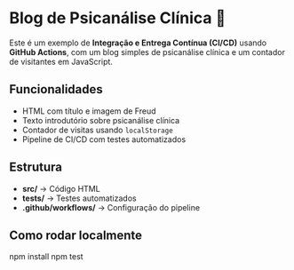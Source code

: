 # Blog de Psicanálise Clínica 🧠

Este é um exemplo de **Integração e Entrega Contínua (CI/CD)** usando **GitHub Actions**, com um blog simples de psicanálise clínica e um contador de visitantes em JavaScript.

## Funcionalidades
- HTML com título e imagem de Freud
- Texto introdutório sobre psicanálise clínica
- Contador de visitas usando `localStorage`
- Pipeline de CI/CD com testes automatizados

## Estrutura
- **src/** → Código HTML
- **tests/** → Testes automatizados
- **.github/workflows/** → Configuração do pipeline

## Como rodar localmente
npm install
npm test
